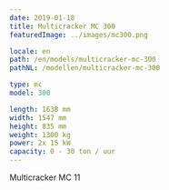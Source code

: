 ```yaml
---
date: 2019-01-18
title: Multicracker MC 300
featuredImage: ../images/mc300.png

locale: en
path: /en/models/multicracker-mc-300
pathNL: /modellen/multicracker-mc-300

type: mc
model: 300

length: 1638 mm 
width: 1547 mm
height: 835 mm
weight: 1300 kg
power: 2x 15 kW
capacity: 0 - 30 ton / uur
---
```

Multicracker MC 11
